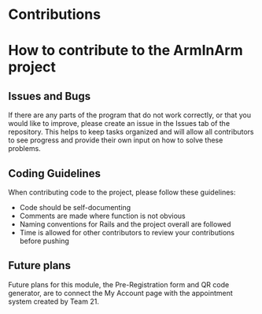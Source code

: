 # Contributions


# How to contribute to the ArmInArm project

## Issues and Bugs

If there are any parts of the program that do not work correctly, or that you would like to improve, please create an issue in the Issues tab of the repository.
This helps to keep tasks organized and will allow all contributors to see progress and provide their own input on how to solve these problems.

## Coding Guidelines

When contributing code to the project, please follow these guidelines:

- Code should be self-documenting
- Comments are made where function is not obvious
- Naming conventions for Rails and the project overall are followed
- Time is allowed for other contributors to review your contributions before pushing

## Future plans

Future plans for this module, the Pre-Registration form and QR code generator, are to connect the My Account page with the appointment system created by Team 21.



